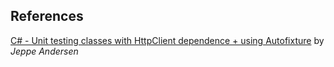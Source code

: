 ## References
[C# - Unit testing classes with HttpClient dependence + using Autofixture](https://www.nocture.dk/2013/05/21/csharp-unit-testing-classes-with-httpclient-dependence-using-autofixture/) by _Jeppe Andersen_
